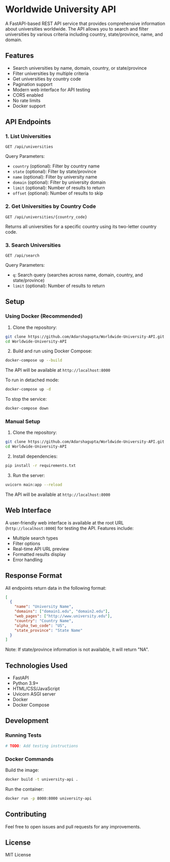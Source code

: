 # Worldwide University API

A FastAPI-based REST API service that provides comprehensive information about universities worldwide. The API allows you to search and filter universities by various criteria including country, state/province, name, and domain.

## Features

- Search universities by name, domain, country, or state/province
- Filter universities by multiple criteria
- Get universities by country code
- Pagination support
- Modern web interface for API testing
- CORS enabled
- No rate limits
- Docker support

## API Endpoints

### 1. List Universities
```
GET /api/universities
```
Query Parameters:
- `country` (optional): Filter by country name
- `state` (optional): Filter by state/province
- `name` (optional): Filter by university name
- `domain` (optional): Filter by university domain
- `limit` (optional): Number of results to return
- `offset` (optional): Number of results to skip

### 2. Get Universities by Country Code
```
GET /api/universities/{country_code}
```
Returns all universities for a specific country using its two-letter country code.

### 3. Search Universities
```
GET /api/search
```
Query Parameters:
- `q`: Search query (searches across name, domain, country, and state/province)
- `limit` (optional): Number of results to return

## Setup

### Using Docker (Recommended)

1. Clone the repository:
```bash
git clone https://github.com/Adarshagupta/Worldwide-University-API.git
cd Worldwide-University-API
```

2. Build and run using Docker Compose:
```bash
docker-compose up --build
```

The API will be available at `http://localhost:8000`

To run in detached mode:
```bash
docker-compose up -d
```

To stop the service:
```bash
docker-compose down
```

### Manual Setup

1. Clone the repository:
```bash
git clone https://github.com/Adarshagupta/Worldwide-University-API.git
cd Worldwide-University-API
```

2. Install dependencies:
```bash
pip install -r requirements.txt
```

3. Run the server:
```bash
uvicorn main:app --reload
```

The API will be available at `http://localhost:8000`

## Web Interface

A user-friendly web interface is available at the root URL (`http://localhost:8000`) for testing the API. Features include:
- Multiple search types
- Filter options
- Real-time API URL preview
- Formatted results display
- Error handling

## Response Format

All endpoints return data in the following format:
```json
[
  {
    "name": "University Name",
    "domains": ["domain1.edu", "domain2.edu"],
    "web_pages": ["http://www.university.edu"],
    "country": "Country Name",
    "alpha_two_code": "US",
    "state_province": "State Name"
  }
]
```

Note: If state/province information is not available, it will return "NA".

## Technologies Used

- FastAPI
- Python 3.9+
- HTML/CSS/JavaScript
- Uvicorn ASGI server
- Docker
- Docker Compose

## Development

### Running Tests
```bash
# TODO: Add testing instructions
```

### Docker Commands

Build the image:
```bash
docker build -t university-api .
```

Run the container:
```bash
docker run -p 8000:8000 university-api
```

## Contributing

Feel free to open issues and pull requests for any improvements.

## License

MIT License 